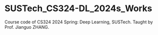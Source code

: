 # SUSTech_CS324-DL_2024s_Works
 Course code of CS324 2024 Spring: Deep Learning, SUSTech. Taught by Prof. Jianguo ZHANG.
